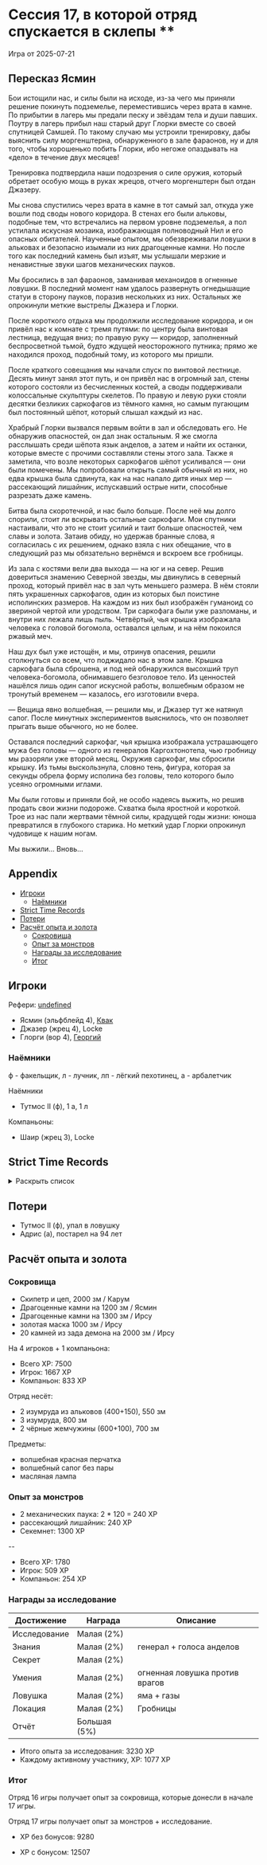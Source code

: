# Сессия 17, в которой отряд спускается в склепы \*\*

<!--
<a title="" href="">
  <img src="" style="width:800px" />
</a>
-->

Игра от 2025-07-21

## Пересказ Ясмин

Бои истощили нас, и силы были на исходе, из-за чего мы приняли решение покинуть подземелье, переместившись через врата в
камне. По прибытии в лагерь мы предали песку и звёздам тела и души павших. Поутру в лагерь прибыл наш старый друг Глорки
вместе со своей спутницей Самшей. По такому случаю мы устроили тренировку, дабы выяснить силу моргенштерна,
обнаруженного в зале фараонов, ну и для того, чтобы хорошенько побить Глорки, ибо негоже опаздывать на «дело» в течение
двух месяцев!

Тренировка подтвердила наши подозрения о силе оружия, который обретает особую мощь в руках жрецов, отчего моргенштерн
был отдан Джазеру.

Мы снова спустились через врата в камне в тот самый зал, откуда уже вошли под своды нового коридора. В стенах его были
альковы, подобные тем, что встречались на первом уровне подземелья, а пол устилала искусная мозаика, изображающая
полноводный Нил и его опасных обитателей. Наученные опытом, мы обезвреживали ловушки в альковах и безопасно изымали из
них драгоценные камни. Но после того как последний камень был изъят, мы услышали мерзкие и ненавистные звуки шагов
механических пауков.

Мы бросились в зал фараонов, заманивая механоидов в огненные ловушки. В последний момент нам удалось развернуть
огнедышащие статуи в сторону пауков, поразив нескольких из них. Остальных же опрокинули меткие выстрелы Джазера и
Глорки.

После короткого отдыха мы продолжили исследование коридора, и он привёл нас к комнате с тремя путями: по центру была
винтовая лестница, ведущая вниз; по правую руку — коридор, заполненный беспросветной тьмой, будто ждущей неосторожного
путника; прямо же находился проход, подобный тому, из которого мы пришли.

После краткого совещания мы начали спуск по винтовой лестнице. Десять минут занял этот путь, и он привёл нас в огромный
зал, стены которого состояли из бесчисленных костей, а своды поддерживали колоссальные скульптуры скелетов. По правую и
левую руки стояли десятки безликих саркофагов из тёмного камня, но самым пугающим был постоянный шёпот, который слышал
каждый из нас.

Храбрый Глорки вызвался первым войти в зал и обследовать его. Не обнаружив опасностей, он дал знак остальным. Я же
смогла расслышать среди шёпота язык анделов, а затем и найти их останки, которые вместе с прочими составляли стены этого
зала. Также я заметила, что возле некоторых саркофагов шёпот усиливался — они были помечены. Мы попробовали открыть
самый обычный из них, но едва крышка была сдвинута, как на нас напало дитя иных мер — рассекающий лишайник, испускавший
острые нити, способные разрезать даже камень.

Битва была скоротечной, и нас было больше. После неё мы долго спорили, стоит ли вскрывать остальные саркофаги. Мои
спутники настаивали, что это не стоит усилий и таит больше опасностей, чем славы и золота. Затаив обиду, но удержав
бранные слова, я согласилась с их решением, однако взяла с них обещание, что в следующий раз мы обязательно вернёмся и
вскроем все гробницы.

Из зала с костями вели два выхода — на юг и на север. Решив довериться знамению Северной звезды, мы двинулись в северный
проход, который привёл нас в зал чуть меньшего размера. В нём стояли пять украшенных саркофагов, один из которых был
поистине исполинских размеров. На каждом из них был изображён гуманоид со звериной чертой или уродством. Три саркофага
были уже разломаны, и внутри них лежала лишь пыль. Четвёртый, чья крышка изображала человека с головой богомола,
оставался целым, и на нём покоился ржавый меч.

Наш дух был уже истощён, и мы, отринув опасения, решили столкнуться со всем, что поджидало нас в этом зале. Крышка
саркофага была сброшена, и под ней обнаружился высохший труп человека-богомола, обнимавшего безголовое тело. Из
ценностей нашёлся лишь один сапог искусной работы, волшебным образом не тронутый временем — казалось, его изготовили
вчера.

— Вещица явно волшебная, — решили мы, и Джазер тут же натянул сапог. После минутных экспериментов выяснилось, что он
позволяет прыгать выше обычного, но не более.

Оставался последний саркофаг, чья крышка изображала устрашающего мужа без головы — одного из генералов Каргохтонотепа,
чью гробницу мы разоряли уже второй месяц. Окружив саркофаг, мы сбросили крышку. Из тьмы выскользнула, словно тень,
фигура, которая за секунды обрела форму исполина без головы, тело которого было усеяно огромными иглами.

Мы были готовы и приняли бой, не особо надеясь выжить, но решив продать свои жизни подороже. Схватка была яростной и
короткой. Трое из нас пали жертвами тёмной силы, крадущей годы жизни: юноша превратился в глубокого старика. Но меткий
удар Глорки опрокинул чудовище к нашим ногам.

Мы выжили… Вновь…

## Appendix

<!-- toc -->

- [Игроки](#%D0%B8%D0%B3%D1%80%D0%BE%D0%BA%D0%B8)
  - [Наёмники](#%D0%BD%D0%B0%D1%91%D0%BC%D0%BD%D0%B8%D0%BA%D0%B8)
- [Strict Time Records](#strict-time-records)
- [Потери](#%D0%BF%D0%BE%D1%82%D0%B5%D1%80%D0%B8)
- [Расчёт опыта и золота](#%D1%80%D0%B0%D1%81%D1%87%D1%91%D1%82-%D0%BE%D0%BF%D1%8B%D1%82%D0%B0-%D0%B8-%D0%B7%D0%BE%D0%BB%D0%BE%D1%82%D0%B0)
  - [Сокровища](#%D1%81%D0%BE%D0%BA%D1%80%D0%BE%D0%B2%D0%B8%D1%89%D0%B0)
  - [Опыт за монстров](#%D0%BE%D0%BF%D1%8B%D1%82-%D0%B7%D0%B0-%D0%BC%D0%BE%D0%BD%D1%81%D1%82%D1%80%D0%BE%D0%B2)
  - [Награды за исследование](#%D0%BD%D0%B0%D0%B3%D1%80%D0%B0%D0%B4%D1%8B-%D0%B7%D0%B0-%D0%B8%D1%81%D1%81%D0%BB%D0%B5%D0%B4%D0%BE%D0%B2%D0%B0%D0%BD%D0%B8%D0%B5)
  - [Итог](#%D0%B8%D1%82%D0%BE%D0%B3)

<!-- tocstop -->

## Игроки

Рефери: [undefined](https://t.me/oktottrpg)

- Ясмин (эльфблейд 4), [Квак](https://t.me/troglog)
- Джазер (жрец 4), Locke
- Глорги (вор 4), [Георгий](https://t.me/lowcult)

### Наёмники

ф - факельщик, л - лучник, лп - лёгкий пехотинец, а - арбалетчик

Наёмники

- Тутмос II (ф), 1 а, 1 л

Компаньоны:

- Шаир (жрец 3), Locke

## Strict Time Records

<details><summary>Раскрыть список</summary>

По дням

- 1 день: 1ч + 2ч20м (игра 1) 10 января
- 2 день: отдых в лагере, ночёвка (игра 2) 17 января
- 3 день: 1ч + 3ч20м, остались внутри (конец игры 2). 4ч30м внутри (игра 3). 2ч30м (игра 4).
- 4-7 день: отдых, наём
- 8 день: раскопки шахты снаружи (конец игры 4) (игра 5)
- 9 день: 3ч10м внутри (конец игры 5) (игра 6), вышли наружу и ночевали в лагере
- 10 день: 4ч внутри (конец игры 6), 7ч + 40м в гротах (игра 7), 1ч10 м (игра 8) (Ширин, икра)
- 11-13 день: отдых в лагере, отправка каравана с сокровищами в поселение
- 14 день: 4ч10м (конец игры 8), 3ч40м (игра 9)
- 15 день: отдых, исследования (конец игры 9)
- 16 день (игра 10)
- 17 день: караван доезжает до поселения (игра 11), лечение в лагере
- 18 день: лечение в лагере
- 19 день: спуск в гробницу (7ч20м) (конец игры 11) (игра 12)
- 20 день: икра в Ширин созревает, караван выезжает обратно, спуск в гробницу и обратно (2ч40м) (конец игры 12)
- 21-25 дни: дорога, караван в лагере
- 26 день: гробница (5ч10м) (конец игры 13)
- 27 день: лагерь, изучение, охота (игра 14)
- 28 день: гробница (6ч50м)
- 29 день: лагерь, ждут караван (игра 15)
- 30 гробница
- 31 гробница (окончание игры 15, игра 16) оплата за лагерь, 2ч40м
- 32 день: 2ч50м (конец игры 16), вышли на поверхность (игра 17)
- 33 день: 2ч20м внутри
- ...
- 40 день: кончается оплата наёмников

</details>

## Потери

- Тутмос II (ф), упал в ловушку
- Адрис (а), постарел на 94 лет

## Расчёт опыта и золота

### Сокровища

- Скипетр и цеп, 2000 зм / Карум
- Драгоценные камни на 1200 зм / Ясмин
- Драгоценные камни на 1300 зм / Ирсу
- золотая маска 1000 зм / Ирсу
- 20 камней из зада демона на 2000 зм / Ирсу

На 4 игроков + 1 компаньона:

- Всего XP: 7500
- Игрок: 1667 XP
- Компаньон: 833 XP

Отряд несёт:

- 2 изумруда из альковов (400+150), 550 зм
- 3 изумруда, 800 зм
- 2 чёрные жемчужины (600+100), 700 зм

Предметы:

- волшебная красная перчатка
- волшебный сапог без пары
- масляная лампа

### Опыт за монстров

- 2 механических паука: 2 \* 120 = 240 XP
- рассекающий лишайник: 240 XP
- Секемнет: 1300 XP

--

- Всего XP: 1780
- Игрок: 509 XP
- Компаньон: 254 XP

### Награды за исследование

| Достижение   | Награда      | Описание                       |
| ------------ | ------------ | ------------------------------ |
| Исследование | Малая (2%)   |                                |
| Знания       | Малая (2%)   | генерал + голоса анделов       |
| Секрет       | Малая (2%)   |                                |
| Умения       | Малая (2%)   | огненная ловушка против врагов |
| Ловушка      | Малая (2%)   | яма + газы                     |
| Локация      | Малая (2%)   | Гробницы                       |
| Отчёт        | Большая (5%) |                                |

- Итого опыта за исследования: 3230 XP
- Каждому активному участнику, XP: 1077 XP

### Итог

Отряд 16 игры получает опыт за сокровища, которые донесли в начале 17 игры.

Отряд 17 игры получает опыт за монстров + исследование.

- XP без бонусов: 9280

- XP с бонусом: 12507
